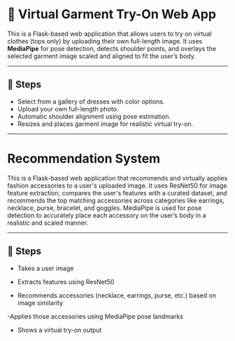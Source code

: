 # 👗 Virtual Garment Try-On Web App

This is a Flask-based web application that allows users to try on virtual clothes (tops only) by uploading their own full-length image. It uses **MediaPipe** for pose detection, detects shoulder points, and overlays the selected garment image scaled and aligned to fit the user’s body.

---
## 🚀 Steps

- Select from a gallery of dresses with color options.
- Upload your own full-length photo.
- Automatic shoulder alignment using pose estimation.
- Resizes and places garment image for realistic virtual try-on.

---
# Recommendation System

This is a Flask-based web application that recommends and virtually applies fashion accessories to a user's uploaded image. It uses ResNet50 for image feature extraction, compares the user's features with a curated dataset, and recommends the top matching accessories across categories like earrings, necklace, purse, bracelet, and goggles. MediaPipe is used for pose detection to accurately place each accessory on the user’s body in a realistic and scaled manner.

---
## 🚀 Steps
- Takes a user image

- Extracts features using ResNet50

- Recommends accessories (necklace, earrings, purse, etc.) based on image similarity

 -Applies those accessories using MediaPipe pose landmarks

- Shows a virtual try-on output
